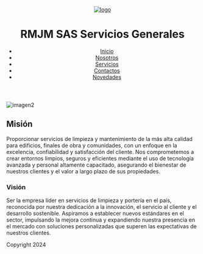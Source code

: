 <!DOCTYPE html>
<html lang="en">
<head>
    <meta charset="UTF-8">
    <meta name="viewport" content="width=device-width, initial-scale=1.0">
    <link rel="stylesheet" href="./style.css">
    <title>Bienvenidos a RMJM SAS</title>
    <link href="https://cdn.jsdelivr.net/npm/bootstrap@5.3.3/dist/css/bootstrap.min.css" rel="stylesheet" integrity="sha384-QWTKZyjpPEjISv5WaRU9OFeRpok6YctnYmDr5pNlyT2bRjXh0JMhjY6hW+ALEwIH" crossorigin="anonymous">
</head>
<body>
    <header class="container">
        <a class="logo" href="./index.html">
            <img src="../Coder/img/logo rm.png" alt="logo">
        </a>
        <h1 class="block-element">RMJM SAS Servicios Generales</h1>
        <nav class="navbar">
            <ul class="grid-container">
                <li class="grid-item"><a href="./index.html">Inicio</a></li>
                <li class="grid-item"><a href="./Pages/quienes_somos.html">Nosotros</a></li>
                <li class="grid-item"><a href="./Pages/servicios.html">Servicios</a></li>
                <li class="grid-item"><a href="./Pages/contactos.html">Contactos</a></li>
                <li class="grid-item"><a href="./Pages/novedades.html">Novedades</a></li>
            </ul>
        </nav>    
    </header>
    <main>
        <img src="../Coder/img/imagen3.jpg" alt="imagen2" class="imagenindex">
        <h2>
            <strong>Misión</strong>
        </h2>
        <p>Proporcionar servicios de limpieza y mantenimiento de la más alta calidad para edificios, finales de obra y comunidades, con un enfoque en la excelencia, confiabilidad y satisfacción del cliente. Nos comprometemos a crear entornos limpios, seguros y eficientes mediante el uso de tecnología avanzada y personal altamente capacitado, asegurando el bienestar de nuestros clientes y el valor a largo plazo de sus propiedades.</p>
        <h3>
            <strong>Visión</strong>
        </h3>
        <p>Ser la empresa líder en servicios de limpieza y portería en el país, reconocida por nuestra dedicación a la innovación, el servicio al cliente y el desarrollo sostenible. Aspiramos a establecer nuevos estándares en el sector, impulsando la mejora continua y expandiendo nuestra presencia en el mercado con soluciones personalizadas que superen las expectativas de nuestros clientes.</p>
    </main>
    <footer>
        Copyright 2024
    </footer>
    <script src="https://cdn.jsdelivr.net/npm/bootstrap@5.3.3/dist/js/bootstrap.bundle.min.js" integrity="sha384-YvpcrYf0tY3lHB60NNkmXc5s9fDVZLESaAA55NDzOxhy9GkcIdslK1eN7N6jIeHz" crossorigin="anonymous"></script>
</body>
</html>

